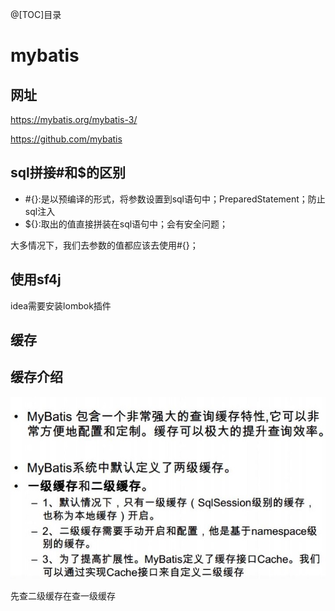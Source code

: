 @[TOC]目录

# mybatis
## 网址
https://mybatis.org/mybatis-3/

https://github.com/mybatis

## sql拼接#和$的区别
* #{}:是以预编译的形式，将参数设置到sql语句中；PreparedStatement；防止sql注入
* ${}:取出的值直接拼装在sql语句中；会有安全问题；

大多情况下，我们去参数的值都应该去使用#{}；

## 使用sf4j
idea需要安装lombok插件

## 缓存
## 缓存介绍
![cach](img/mybatis-cach.jpg)

先查二级缓存在查一级缓存